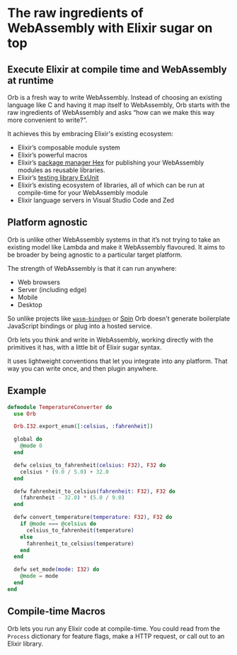 # The raw ingredients of WebAssembly with Elixir sugar on top

## Execute Elixir at compile time and WebAssembly at runtime

Orb is a fresh way to write WebAssembly. Instead of choosing an existing language like C and having it map itself to WebAssembly, Orb starts with the raw ingredients of WebAssembly and asks “how can we make this way more convenient to write?”.

It achieves this by embracing Elixir's existing ecosystem:

- Elixir’s composable module system
- Elixir’s powerful macros
- Elixir’s [package manager Hex](https://hex.pm) for publishing your WebAssembly modules as reusable libraries.
- Elixir’s [testing library ExUnit](https://hexdocs.pm/ex_unit/ExUnit.html)
- Elixir’s existing ecosystem of libraries, all of which can be run at compile-time for your WebAssembly module
- Elixir language servers in Visual Studio Code and Zed

## Platform agnostic

Orb is unlike other WebAssembly systems in that it’s not trying to take an existing model like Lambda and make it WebAssembly flavoured. It aims to be broader by being agnostic to a particular target platform.

The strength of WebAssembly is that it can run anywhere:

- Web browsers
- Server (including edge)
- Mobile
- Desktop

So unlike projects like [`wasm-bindgen`](https://github.com/rustwasm/wasm-bindgen) or [Spin](https://github.com/fermyon/spin) Orb doesn't generate boilerplate JavaScript bindings or plug into a hosted service.

Orb lets you think and write in WebAssembly, working directly with the primitives it has, with a little bit of Elixir sugar syntax.

It uses lightweight conventions that let you integrate into any platform. That way you can write once, and then plugin anywhere.

## Example

```elixir
defmodule TemperatureConverter do
  use Orb

  Orb.I32.export_enum([:celsius, :fahrenheit])

  global do
    @mode 0
  end

  defw celsius_to_fahrenheit(celsius: F32), F32 do
    celsius * (9.0 / 5.0) + 32.0
  end

  defw fahrenheit_to_celsius(fahrenheit: F32), F32 do
    (fahrenheit - 32.0) * (5.0 / 9.0)
  end

  defw convert_temperature(temperature: F32), F32 do
    if @mode === @celsius do
      celsius_to_fahrenheit(temperature)
    else
      fahrenheit_to_celsius(temperature)
    end
  end

  defw set_mode(mode: I32) do
    @mode = mode
  end
end
```

## Compile-time Macros

Orb lets you run any Elixir code at compile-time. You could read from the `Process` dictionary for feature flags, make a HTTP request, or call out to an Elixir library.

